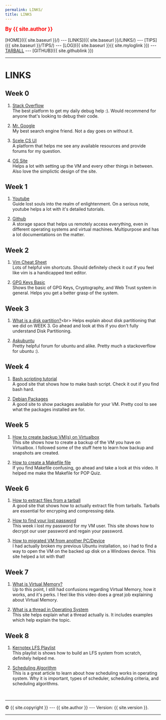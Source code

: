 ```yaml
---
permalink: LINKS/
title: LINKS
---
```


<span style="color:red; font-weight:bold; font-size:larger;">By {{ site.author }}</span>
<br><br>
[HOME]({{ site.baseurl }}/) ---
[LINKS]({{ site.baseurl }}/LINKS/) ---
[TIPS]({{ site.baseurl }}/TIPS/) ---
[LOG]({{ site.baseurl }}{{ site.myloglink }}) ---
[TARBALL](SandBox/cbkadal.tar.xz) ---
[GITHUB]({{ site.githublink }})
<br>

<hr>

# LINKS

## Week 0
1. [Stack Overflow](https://stackoverflow.com/)<br>
The best platform to get my daily debug help :). Would recommend for anyone that's looking to debug their code.

2. [Mr. Google](https://www.google.com/)<br>
My best search engine friend. Not a day goes on without it.

3. [Scele CS UI](https://scele.cs.ui.ac.id/)<br>
A platform that helps me see any available resources and provide forums for my question. 

4. [OS Site](https://osp4diss.vlsm.org/W01-01.html)<br>
Helps a lot with setting up the VM and every other things in between. Also love the simplictic design of the site.

## Week 1
1. [Youtube](https://www.youtube.com/)<br>
Guide lost souls into the realm of enlightenment. On a serious note, youtube helps a lot with it's detailed tutorials.

2. [Github](https://github.com/)<br>
A storage space that helps us remotely access everything, even in different operating systems and virtual machines. Multipurpose and has a lot documentations on the matter.

## Week 2
1. [Vim Cheat Sheet](https://monovm.com/blog/vim-cheat-sheet/)<br>
Lots of helpful vim shortcuts. Should definitely check it out if you feel like vim is a handicapped text editor.

2. [GPG Keys Basic](https://security.gatech.edu/pgpbasics)<br>
Shows the basic of GPG Keys, Cryptography, and Web Trust system in general. Helps you get a better grasp of the system.

## Week 3
1. [What is a disk partition?](https://www.techtarget.com/searchstorage/definition/partition#:~:text=A%20partition%20is%20a%20logical,were%20a%20distinct%20hard%20drive.)<br>
Helps explain about disk partitioning that we did on WEEK 3. Go ahead and look at this if you don't fully understand Disk Partitioning.

2. [Askubuntu](https://askubuntu.com/)<br>
Pretty helpful forum for ubuntu and alike. Pretty much a stackoverflow for ubuntu :).

## Week 4
1. [Bash scripting tutorial](https://linuxconfig.org/bash-scripting-tutorial)<br>
A good site that shows how to make bash script. Check it out if you find bash hard.

2. [Debian Packages](https://www.debian.org/distrib/packages)<br>
A good site to show packages available for your VM. Pretty cool to see what the packages installed are for.

## Week 5
1. [How to create backup VM(s) on Virtualbox](https://www.osradar.com/how-to-backup-vms-on-virtualbox/)<br>
This site shows how to create a backup of the VM you have on Virtualbox. I followed some of the stuff here to learn how backup and snapshots are created.

2. [How to create a Makefile file](https://www.youtube.com/watch?v=aw9wHbFTnAQ)<br>
If you find Makefile confusing, go ahead and take a look at this video. It helped me make the Makefile for POP Quiz.

## Week 6
1. [How to extract files from a tarball](https://phoenixnap.com/kb/extract-tar-gz-files-linux-command-line)<br>
A good site that shows how to actually extract file from tarballs. Tarballs are essential for encryping and compressing data.

2. [How to find your lost password](https://www.cyberciti.biz/faq/where-are-the-passwords-of-the-users-located-in-linux/)<br>
This week i lost my password for my VM user. This site shows how to decrypt our user password and regain your password.

3. [How to migrated VM from another PC/Device](https://superuser.com/questions/187598/how-to-open-existing-vms-in-virtualbox)<br>
I had actually broken my previous Ubuntu installation, so i had to find a way to open the VM on the backed up disk on a Windows device. This site helped a lot with that!

## Week 7
1. [What is Virtual Memory?](https://www.youtube.com/watch?v=5lFnKYCZT5o)<br>
Up to this point, I still had confusions regarding Virtual Memory, how it works, and it's perks. I feel like this video does a great job explaining about Virtual Memory.

2. [What is a thread in Operating System](https://www.geeksforgeeks.org/thread-in-operating-system/)<br>
This site helps explain what a thread actually is. It includes examples which help explain the topic.

## Week 8
1. [Kernotex LFS Playlist](https://www.youtube.com/playlist?list=PLyc5xVO2uDsDlbR_LTP37nG6g4vbSSxSZ)<br>
This playlist is shows how to build an LFS system from scratch, definitely helped me.

2. [Scheduling Algorithm](https://www.javatpoint.com/os-scheduling-algorithms)<br>
This is a great article to learn about how scheduling works in operating system. Why it is important, types of scheduler, scheduling criteria, and scheduling algorithms.

<br>
<hr>
&copy; {{ site.copyright }} --- {{ site.author }} --- Version: {{ site.version }}.
<hr>
<br>

